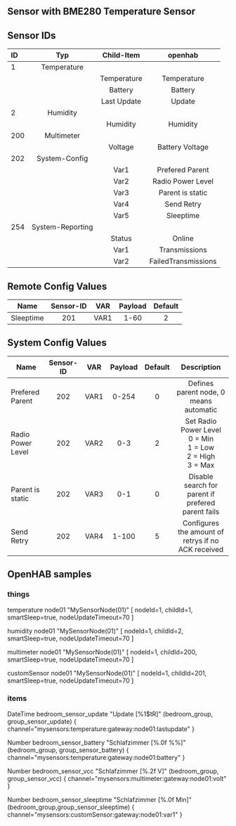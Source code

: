 ## Sensor with BME280 Temperature Sensor

## Sensor IDs
| ID | Typ | Child-Item | openhab |
|:--- |:-------:|:--------:|:--------:|
| 1  | Temperature | | |
|    |             |Temperature| Temperature|
|    |             |Battery| Battery|
|    |             |Last Update| Update|
| 2  | Humidity | | |
|    |             |Humidity| Humidity|
|200 | Multimeter |
|    |             |Voltage| Battery Voltage|
|202 | System-Config | | |
|    |             |Var1| Prefered Parent|
|    |             |Var2| Radio Power Level|
|    |             |Var3| Parent is static |
|    |             |Var4| Send Retry |
|    |             |Var5| Sleeptime|
|254 | System-Reporting | | |
|    |             |Status| Online|
|    |             |Var1| Transmissions |
|    |             |Var2| FailedTransmissions|

## Remote Config Values

| Name       | Sensor-ID          | VAR | Payload  |  Default |
| ------------- |:-------------:|:----:|:-----:|:-----:
| Sleeptime     | 201 | VAR1 | 1-60 | 2 |

## System Config Values

| Name       | Sensor-ID          | VAR | Payload  |  Default | Description |
| ------------- |:-------------:|:----:|:-----:|:-----:| :-----:|
| Prefered Parent     | 202 | VAR1 | 0-254 | 0 | Defines parent node, 0 means automatic |
| Radio Power Level | 202 | VAR2 | 0-3| 2 | Set Radio Power Level<br/>0 = Min<br/>1 = Low<br/>2 = High<br/>3 = Max |
| Parent is static | 202 | VAR3 | 0-1 | 0 | Disable search for parent if prefered parent fails |
| Send Retry | 202 | VAR4 | 1-100 | 5 | Configures the amount of retrys if no ACK received | 

## OpenHAB samples

### things
temperature     node01   "MySensorNode(01)"	[ nodeId=1, childId=1, smartSleep=true, nodeUpdateTimeout=70 ]

humidity        node01   "MySensorNode(01)"	[ nodeId=1, childId=2, smartSleep=true, nodeUpdateTimeout=70 ]

multimeter      node01   "MySensorNode(01)"	[ nodeId=1, childId=200, smartSleep=true, nodeUpdateTimeout=70 ]

customSensor    node01   "MySensorNode(01)"	[ nodeId=1, childId=201, smartSleep=true, nodeUpdateTimeout=70 ]


### items
DateTime bedroom_sensor_update				"Update [%1$tR]"					<clock>				(bedroom_group, group_sensor_update)							{ channel="mysensors:temperature:gateway:node01:lastupdate" }

Number	 bedroom_sensor_battery				"Schlafzimmer [%.0f %%]"			<battery>			(bedroom_group, group_sensor_battery)                           { channel="mysensors:temperature:gateway:node01:battery" }

Number	 bedroom_sensor_vcc					 "Schlafzimmer [%.2f V]"			 <energy>			 (bedroom_group, group_sensor_vcc)      						{ channel="mysensors:multimeter:gateway:node01:volt" }

Number   bedroom_sensor_sleeptime            "Schlafzimmer [%.0f Min]"          <sleeptime>         (bedroom_group,group_sensor_sleeptime)							{ channel="mysensors:customSensor:gateway:node01:var1" }
